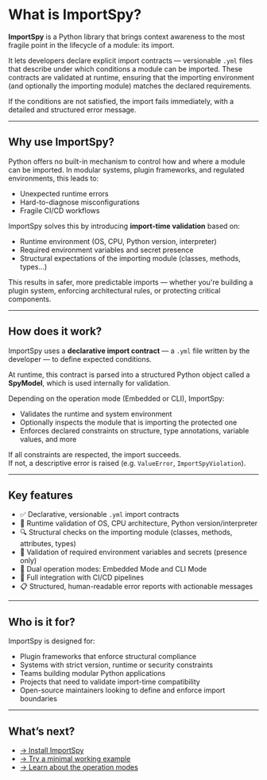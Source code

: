 # What is ImportSpy?

**ImportSpy** is a Python library that brings context awareness to the most fragile point in the lifecycle of a module: its import.

It lets developers declare explicit import contracts — versionable `.yml` files that describe under which conditions a module can be imported. These contracts are validated at runtime, ensuring that the importing environment (and optionally the importing module) matches the declared requirements.

If the conditions are not satisfied, the import fails immediately, with a detailed and structured error message.

---

## Why use ImportSpy?

Python offers no built-in mechanism to control how and where a module can be imported. In modular systems, plugin frameworks, and regulated environments, this leads to:

- Unexpected runtime errors
- Hard-to-diagnose misconfigurations
- Fragile CI/CD workflows

ImportSpy solves this by introducing **import-time validation** based on:

- Runtime environment (OS, CPU, Python version, interpreter)
- Required environment variables and secret presence
- Structural expectations of the importing module (classes, methods, types…)

This results in safer, more predictable imports — whether you're building a plugin system, enforcing architectural rules, or protecting critical components.

---

## How does it work?

ImportSpy uses a **declarative import contract** — a `.yml` file written by the developer — to define expected conditions.

At runtime, this contract is parsed into a structured Python object called a **SpyModel**, which is used internally for validation.

Depending on the operation mode (Embedded or CLI), ImportSpy:

- Validates the runtime and system environment
- Optionally inspects the module that is importing the protected one
- Enforces declared constraints on structure, type annotations, variable values, and more

If all constraints are respected, the import succeeds.  
If not, a descriptive error is raised (e.g. `ValueError`, `ImportSpyViolation`).

---

## Key features

- ✅ Declarative, versionable `.yml` import contracts
- 🧠 Runtime validation of OS, CPU architecture, Python version/interpreter
- 🔍 Structural checks on the importing module (classes, methods, attributes, types)
- 🔐 Validation of required environment variables and secrets (presence only)
- 🚀 Dual operation modes: Embedded Mode and CLI Mode
- 🧪 Full integration with CI/CD pipelines
- 📋 Structured, human-readable error reports with actionable messages

---

## Who is it for?

ImportSpy is designed for:

- Plugin frameworks that enforce structural compliance
- Systems with strict version, runtime or security constraints
- Teams building modular Python applications
- Projects that need to validate import-time compatibility
- Open-source maintainers looking to define and enforce import boundaries

---

## What’s next?

- [→ Install ImportSpy](install.md)
- [→ Try a minimal working example](quickstart.md)
- [→ Learn about the operation modes](../modes/embedded.md)
